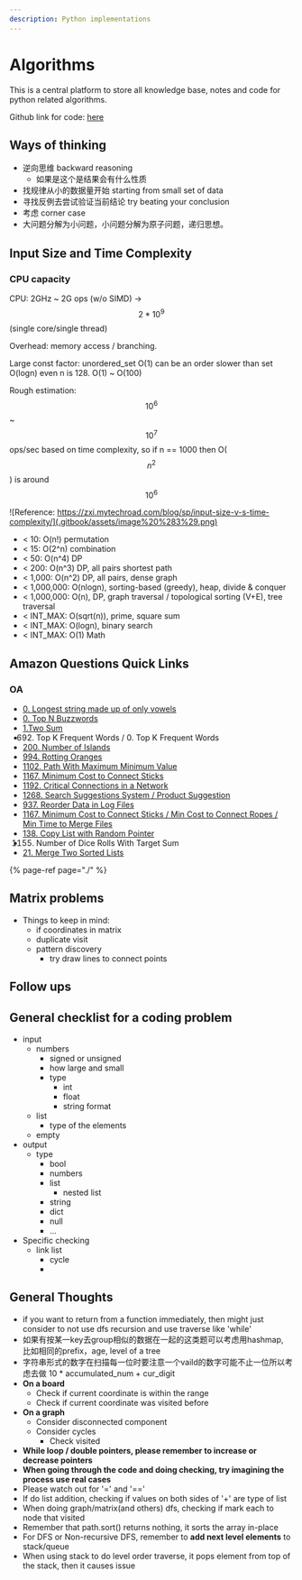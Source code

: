 ```yaml
---
description: Python implementations
---
```


# Algorithms

This is a central platform to store all knowledge base, notes and code for python related algorithms.

Github link for code: [here](https://github.com/ericweimeng/csbase/tree/master/algorithm)

## Ways of thinking

* 逆向思维 backward reasoning
  * 如果是这个是结果会有什么性质
* 找规律从小的数据量开始 starting from small set of data
* 寻找反例去尝试验证当前结论 try beating your conclusion
* 考虑 corner case
* 大问题分解为小问题，小问题分解为原子问题，递归思想。

## Input Size and Time Complexity

### CPU capacity

CPU: 2GHz ~ 2G ops \(w/o SIMD\) -&gt; $$2*10^{9} $$ \(single core/single thread\)

Overhead: memory access / branching. 

Large const factor: unordered\_set O\(1\) can be an order slower than set O\(logn\) even n is 128. O\(1\) ~ O\(100\)

Rough estimation: $$10^{6}$$ ~ $$10^{7}$$ ops/sec based on time complexity, so if n == 1000 then O\($$n^{2}$$\) is around $$10^{6}$$

![Reference: https://zxi.mytechroad.com/blog/sp/input-size-v-s-time-complexity/](.gitbook/assets/image%20%283%29.png)

* &lt; 10: O\(n!\) permutation
* &lt; 15: O\(2^n\) combination
* &lt; 50: O\(n^4\) DP
* &lt; 200: O\(n^3\) DP, all pairs shortest path
* &lt; 1,000: O\(n^2\) DP, all pairs, dense graph
* &lt; 1,000,000: O\(nlogn\), sorting-based \(greedy\), heap, divide & conquer
* &lt; 1,000,000: O\(n\), DP, graph traversal / topological sorting \(V+E\), tree traversal
* &lt; INT\_MAX: O\(sqrt\(n\)\), prime, square sum
* &lt; INT\_MAX: O\(logn\), binary search
* &lt; INT\_MAX: O\(1\) Math

## Amazon Questions Quick Links

### OA

* [0. Longest string made up of only vowels](leetcode-problems/0.-longest-string-made-up-of-only-vowels.md)
* [0. Top N Buzzwords](leetcode-problems/top-n-buzzwords.md)
* [1.Two Sum](leetcode-problems/1.-two-sum.md)
* 692. Top K Frequent Words / 0. Top K Frequent Words
* [200. Number of Islands](leetcode-problems/200.-number-of-islands.md)
* [994. Rotting Oranges](leetcode-problems/994.-rotting-oranges.md)
* [1102. Path With Maximum Minimum Value](leetcode-problems/1102.-path-with-maximum-minimum-value.md)
* [1167. Minimum Cost to Connect Sticks](leetcode-problems/1167.-minimum-cost-to-connect-sticks.md)
* [1192. Critical Connections in a Network](leetcode-problems/1192.-critical-connections-in-a-network-1.md)
* [1268. Search Suggestions System / Product Suggestion](leetcode-problems/1268.-search-suggestions-system.md)
* [937. Reorder Data in Log Files](leetcode-problems/937.-reorder-data-in-log-files.md)
* [1167. Minimum Cost to Connect Sticks / Min Cost to Connect Ropes / Min Time to Merge Files](leetcode-problems/1167.-minimum-cost-to-connect-sticks.md)
* [138. Copy List with Random Pointer](leetcode-problems/138.-copy-list-with-random-pointer.md)
* 1155. Number of Dice Rolls With Target Sum
* [21. Merge Two Sorted Lists](leetcode-problems/21.-merge-two-sorted-lists.md)

{% page-ref page="./" %}

## Matrix problems

* Things to keep in mind:
  * if coordinates in matrix
  * duplicate visit
  * pattern discovery
    * try draw lines to connect points

## Follow ups

## General checklist for a coding problem

* input
  * numbers
    * signed or unsigned
    * how large and small
    * type
      * int
      * float
      * string format
  * list
    * type of the elements
  * empty
* output
  * type
    * bool
    * numbers
    * list
      * nested list
    * string
    * dict
    * null
    * ...
* Specific checking
  * link list
    * cycle
    * 

## General Thoughts

* if you want to return from a function immediately, then might just consider to not use dfs recursion and use traverse like 'while'
* 如果有按某一key去group相似的数据在一起的这类题可以考虑用hashmap, 比如相同的prefix，age, level of a tree
* 字符串形式的数字在扫描每一位时要注意一个vaild的数字可能不止一位所以考虑去做 10 \* accumulated\_num + cur\_digit
* **On a board**
  * Check if current coordinate is within the range
  * Check if current coordinate was visited before
* **On a graph**
  * Consider disconnected component
  * Consider cycles
    * Check visited
* **While loop / double pointers, please remember to increase or decrease pointers**
* **When going through the code and doing checking, try imagining the process use real cases**
* Please watch out for '=' and '=='
* If do list addition, checking if values on both sides of '+' are type of list
* When doing graph/matrix\(and others\) dfs, checking if mark each to node that visited
* Remember that path.sort\(\) returns nothing, it sorts the array in-place
* For DFS or Non-recursive DFS, remember to **add next level elements** to stack/queue
* When using stack to do level order traverse, it pops element from top of the stack, then it causes issue

